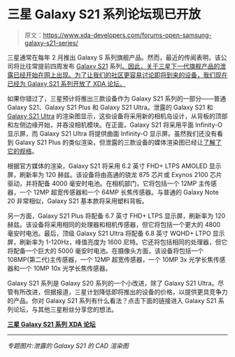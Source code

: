 # 三星 Galaxy S21 系列论坛现已开放

> 原文：<https://www.xda-developers.com/forums-open-samsung-galaxy-s21-series/>

三星通常在每年 2 月推出 Galaxy S 系列旗舰产品。然而，最近的传闻表明，该公司将比往常提前四周发布 [Galaxy S21](https://www.xda-developers.com/samsung-galaxy-s21/) 系列[。因此，关于三星下一代旗舰产品的泄露已经开始在网上出现。为了让我们的社区更容易讨论即将到来的设备，我们现在已经为 Galaxy S21 系列开放了 XDA 论坛。](https://www.xda-developers.com/samsung-galaxy-s21-will-reportedly-launch-early-january/)

如果你错过了，三星预计将推出三款设备作为 Galaxy S21 系列的一部分——普通 Galaxy S21、Galaxy S21 Plus 和 Galaxy S21 Ultra。泄露的 Galaxy S21 和 [Galaxy S21 Ultra](https://www.xda-developers.com/samsung-galaxy-s21-ultra-render-leak-redesigned-camera-bump-curved-display/) 的渲染图显示，这些设备将采用新的相机岛设计，从背板的顶部和左侧边缘开始，并吞没相机模块。在正面，Galaxy S21 将采用平面 Infinity-O 显示屏，而 Galaxy S21 Ultra 将提供曲面 Infinity-O 显示屏。虽然我们还没有看到 Galaxy S21 Plus 的类似渲染，但泄露的三款设备的媒体渲染图已经让[了解了它的规格](https://www.xda-developers.com/samsung-galaxy-s21-specs-leak-plastic-base-model-10x-optical-zoom-ultra/)。

根据官方媒体的渲染，Galaxy S21 将采用 6.2 英寸 FHD+ LTPS AMOLED 显示屏，刷新率为 120 赫兹。该设备将由高通的骁龙 875 芯片或 Exynos 2100 芯片驱动，并将配备 4000 毫安时电池。在相机部门，它将包括一个 12MP 主传感器，一个 12MP 超宽传感器和一个 64MP 长焦传感器。与普通的 Galaxy Note 20 非常相似，Galaxy S21 基本款将采用塑料背板。

另一方面，Galaxy S21 Plus 将配备 6.7 英寸 FHD+ LTPS 显示屏，刷新率为 120 赫兹。该设备将采用相同的处理器和相机传感器，但它将包括一个更大的 4800 毫安时电池。最后，顶级 Galaxy S21 Ultra 将配备 6.8 英寸 WQHD+ LTPO 显示屏，刷新率为 1-120Hz，峰值亮度为 1600 尼特。它还将包括相同的处理器，但它将配备一个巨大的 5000 毫安时电池。在摄像头方面，该设备将包括一个 108MP(第二代)主传感器，一个 12MP 超宽传感器，一个 10MP 3x 光学长焦传感器和一个 10MP 10x 光学长焦传感器。

Galaxy S21 系列是 Galaxy S20 系列的一个小改进，除了 Galaxy S21 Ultra。尽管有所改进，但据报道，三星计划降低即将推出的设备的价格，以提供更具竞争力的产品。你对 Galaxy S21 系列有什么看法？点击下面的链接进入 Galaxy S21 系列论坛，与其他三星粉丝分享您的想法。

**[三星 Galaxy S21 系列 XDA 论坛](https://forum.xda-developers.com/galaxy-s21)**

* * *

*专题图片:泄露的 Galaxy S21 的 CAD 渲染图*